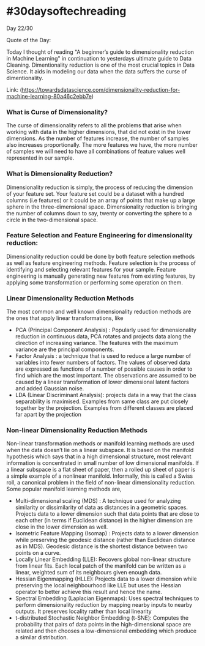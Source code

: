 # #30daysoftechreading

Day 22/30

Quote of the Day: 

Today I thought of reading "A beginner’s guide to dimensionality reduction in Machine Learning" in continuation to yesterdays ultimate guide to Data Cleaning. Dimentionality reduction is one of the most crucial topics in Data Science. It aids in modeling our data when the data suffers the curse of dimentionality.

Link: (https://towardsdatascience.com/dimensionality-reduction-for-machine-learning-80a46c2ebb7e)

### What is Curse of Dimensionality?

The curse of dimensionality refers to all the problems that arise when working with data in the higher dimensions, that did not exist in the lower dimensions.
As the number of features increase, the number of samples also increases proportionally. The more features we have, the more number of samples we will need to have all combinations of feature values well represented in our sample.

### What is Dimensionality Reduction?
Dimensionality reduction is simply, the process of reducing the dimension of your feature set. Your feature set could be a dataset with a hundred columns (i.e features) or it could be an array of points that make up a large sphere in the three-dimensional space. Dimensionality reduction is bringing the number of columns down to say, twenty or converting the sphere to a circle in the two-dimensional space.


### Feature Selection and Feature Engineering for dimensionality reduction:

Dimensionality reduction could be done by both feature selection methods as well as feature engineering methods. Feature selection is the process of identifying and selecting relevant features for your sample. Feature engineering is manually generating new features from existing features, by applying some transformation or performing some operation on them.

### Linear Dimensionality Reduction Methods
The most common and well known dimensionality reduction methods are the ones that apply linear transformations, like
- PCA (Principal Component Analysis) : Popularly used for dimensionality reduction in continuous data, PCA rotates and projects data along the direction of increasing variance. The features with the maximum variance are the principal components.
- Factor Analysis : a technique that is used to reduce a large number of variables into fewer numbers of factors. The values of observed data are expressed as functions of a number of possible causes in order to find which are the most important. The observations are assumed to be caused by a linear transformation of lower dimensional latent factors and added Gaussian noise.
- LDA (Linear Discriminant Analysis): projects data in a way that the class separability is maximised. Examples from same class are put closely together by the projection. Examples from different classes are placed far apart by the projection


### Non-linear Dimensionality Reduction Methods
Non-linear transformation methods or manifold learning methods are used when the data doesn’t lie on a linear subspace. It is based on the manifold hypothesis which says that in a high dimensional structure, most relevant information is concentrated in small number of low dimensional manifolds. If a linear subspace is a flat sheet of paper, then a rolled up sheet of paper is a simple example of a nonlinear manifold. Informally, this is called a Swiss roll, a canonical problem in the field of non-linear dimensionality reduction. Some popular manifold learning methods are,
- Multi-dimensional scaling (MDS) : A technique used for analyzing similarity or dissimilarity of data as distances in a geometric spaces. Projects data to a lower dimension such that data points that are close to each other (in terms if Euclidean distance) in the higher dimension are close in the lower dimension as well.
- Isometric Feature Mapping (Isomap) : Projects data to a lower dimension while preserving the geodesic distance (rather than Euclidean distance as in MDS). Geodesic distance is the shortest distance between two points on a curve.
- Locally Linear Embedding (LLE): Recovers global non-linear structure from linear fits. Each local patch of the manifold can be written as a linear, weighted sum of its neighbours given enough data.
- Hessian Eigenmapping (HLLE): Projects data to a lower dimension while preserving the local neighbourhood like LLE but uses the Hessian operator to better achieve this result and hence the name.
- Spectral Embedding (Laplacian Eigenmaps): Uses spectral techniques to perform dimensionality reduction by mapping nearby inputs to nearby outputs. It preserves locality rather than local linearity
- t-distributed Stochastic Neighbor Embedding (t-SNE): Computes the probability that pairs of data points in the high-dimensional space are related and then chooses a low-dimensional embedding which produce a similar distribution.


